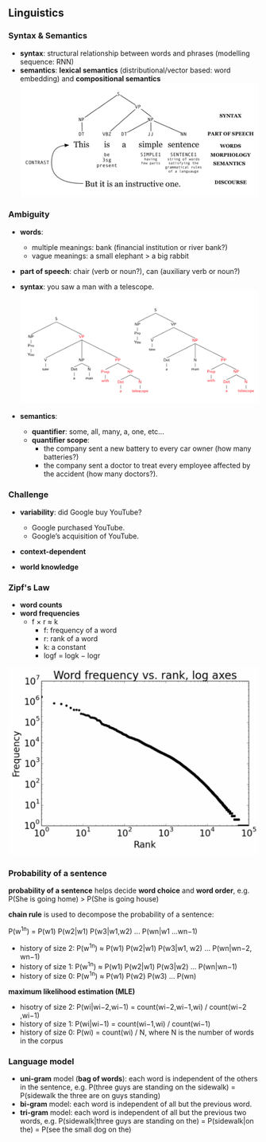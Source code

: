 ## Linguistics

###  Syntax & Semantics
* **syntax**: structural relationship between words and phrases (modelling sequence: RNN)
* **semantics**: **lexical semantics** (distributional/vector based: word embedding) and **compositional semantics**
![overview](./pix/overview.png)

### Ambiguity
* **words**: 
	* multiple meanings: bank (financial institution or river bank?)
	* vague meanings: a small elephant > a big rabbit
* **part of speech**: chair (verb or noun?), can (auxiliary verb or noun?)
* **syntax**: you saw a man with a telescope.
![syntax-ambiguity](./pix/syntax-ambiguity.png)

* **semantics**: 
	* **quantifier**: some, all, many, a, one, etc...
	* **quantifier scope**: 
		* the company sent a new battery to every car owner (how many batteries?)
		* the company sent a doctor to treat every employee affected by the accident (how many doctors?).

### Challenge
* **variability**: did Google buy YouTube?
	* Google purchased YouTube.
	* Google’s acquisition of YouTube.

* **context-dependent**
* **world knowledge**

### Zipf's Law
* **word counts**
* **word frequencies**
	* f × r ≈ k
		* f: frequency of a word
		* r: rank of a word
		* k: a constant
		* logf = logk − logr  

<p float="left">
  <img src="./pix/word-frequencies.png" width="600" />
</p>

### Probability of a sentence

**probability of a sentence** helps decide **word choice** and **word order**, e.g. P(She is going home) > P(She is going house)

**chain rule** is used to decompose the probability of a sentence:

P(w<sup>1</sup><sup>n</sup>) = P(w1) P(w2|w1) P(w3|w1,w2) ... P(wn|w1 ...wn−1)
* history of size 2: P(w<sup>1</sup><sup>n</sup>) ≈ P(w1) P(w2|w1) P(w3|w1, w2) ... P(wn|wn−2, wn−1)
* history of size 1: P(w<sup>1</sup><sup>n</sup>) ≈ P(w1) P(w2|w1) P(w3|w2) ... P(wn|wn−1)
* history of size 0: P(w<sup>1</sup><sup>n</sup>) ≈ P(w1) P(w2) P(w3) ... P(wn)

**maximum likelihood estimation (MLE)**
* hisotry of size 2: P(wi|wi−2,wi−1) = count(wi−2,wi−1,wi) / count(wi−2 ,wi−1)
* history of size 1: P(wi|wi−1) = count(wi−1,wi) / count(wi−1)
* history of size 0: P(wi) = count(wi) / N, where N is the number of words in the corpus

### Language model

* **uni-gram** model (**bag of words**): each word is independent of the others in the sentence, e.g. P(three guys are standing on the sidewalk) = P(sidewalk the three are on guys standing)
* **bi-gram** model: each word is independent of all but the previous word.
* **tri-gram** model: each word is independent of all but the previous two words, e.g. P(sidewalk|three guys are standing on the) = P(sidewalk|on the) = P(see the small dog on the)



